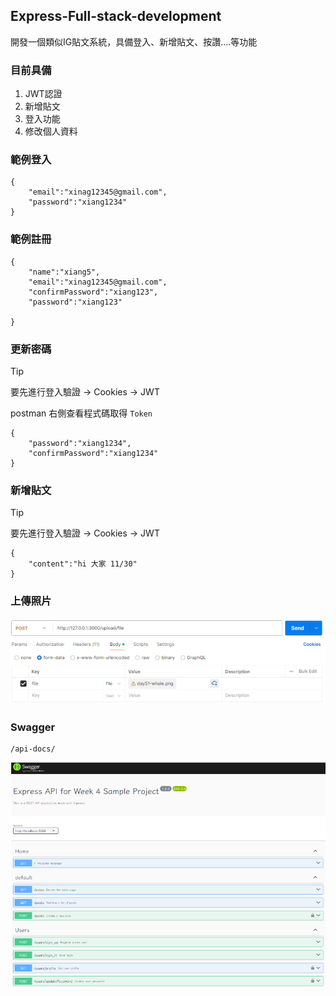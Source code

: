 ## Express-Full-stack-development

 開發一個類似IG貼文系統，具備登入、新增貼文、按讚....等功能

 ### 目前具備 
 
 1. JWT認證
 2. 新增貼文
 3. 登入功能
 4. 修改個人資料

### 範例登入

```
{
    "email":"xinag12345@gmail.com",
    "password":"xiang1234"
}
```

### 範例註冊
```
{
    "name":"xiang5",
    "email":"xinag12345@gmail.com",
    "confirmPassword":"xiang123",
    "password":"xiang123"
   
}
```
### 更新密碼
> [!TIP]
> 要先進行登入驗證 -> Cookies -> JWT 

postman 右側查看程式碼取得 ```Token```

```
{
    "password":"xiang1234",
    "confirmPassword":"xiang1234"    
}
```

### 新增貼文

> [!TIP]
> 要先進行登入驗證 -> Cookies -> JWT 

```
{
    "content":"hi 大家 11/30"
}
```

### 上傳照片

![alt text](image-upload.png)

### Swagger

```
/api-docs/
```
![alt text](image-swagger.png)
